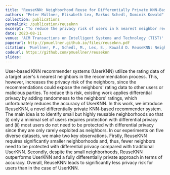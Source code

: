 ```yaml
---
title: "ReuseKNN: Neighborhood Reuse for Differentially Private KNN-Based Recommendations"
authors: "Peter Müllner, Elisabeth Lex, Markus Schedl, Dominik Kowald"
collection: publications
permalink: /publication/reuseknn
excerpt: "To reduce the privacy risk of users in k nearest neighbor recommender systems, existing work applies differential privacy by adding randomness to the neighbors’ ratings, which unfortunately reduces the accuracy of UserKNN. In this work, we introduce ReuseKNN, a novel differentially private KNN-based recommender system. The main idea is to identify small but highly reusable neighborhoods so that (i) only a minimal set of users requires protection with differential privacy and (ii) most users do not need to be protected with differential privacy since they are only rarely exploited as neighbors"
date: 2023-08-11
venue: 'ACM Transactions on Intelligent Systems and Technology (TIST)'
paperurl: http://pmuellner.github.io/files/reuseknn.pdf
citation: 'Muellner, P., Schedl, M., Lex, E., Kowald D. ReuseKNN: Neighborhood Reuse for Differentially Private KNN-Based Recommendations. <i>ACM Trans. Intell. Syst. Technol. 14, 5, Article 80, 29 Pages.</i> (2023). https://doi.org/10.1145/3608481'
codeurl: https://github.com/pmuellner/reuseknn
slides:
---
```


User-based KNN recommender systems (UserKNN) utilize the rating data of a target user's k nearest neighbors in the recommendation process. This, however, increases the privacy risk of the neighbors, since the recommendations could expose the neighbors' rating data to other users or malicious parties. To reduce this risk, existing work applies differential privacy by adding randomness to the neighbors' ratings, which unfortunately reduces the accuracy of UserKNN. In this work, we introduce ReuseKNN, a novel differentially private KNN-based recommender system. The main idea is to identify small but highly reusable neighborhoods so that (i) only a minimal set of users requires protection with differential privacy and (ii) most users do not need to be protected with differential privacy since they are only rarely exploited as neighbors. In our experiments on five diverse datasets, we make two key observations. Firstly, ReuseKNN requires significantly smaller neighborhoods and, thus, fewer neighbors need to be protected with differential privacy compared with traditional UserKNN. Secondly, despite the small neighborhoods, ReuseKNN outperforms UserKNN and a fully differentially private approach in terms of accuracy. Overall, ReuseKNN leads to significantly less privacy risk for users than in the case of UserKNN.
